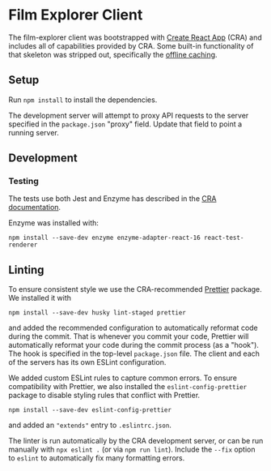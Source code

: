 # Film Explorer Client

The film-explorer client was bootstrapped with [Create React App](https://github.com/facebookincubator/create-react-app) (CRA) and includes all of capabilities provided by CRA. Some built-in functionality of that skeleton was stripped out, specifically the [offline caching](https://facebook.github.io/create-react-app/docs/making-a-progressive-web-app#docsNav).

## Setup

Run `npm install` to install the dependencies.

The development server will attempt to proxy API requests to the server specified in the `package.json` "proxy" field. Update that field to point a running server.

## Development

### Testing

The tests use both Jest and Enzyme has described in the [CRA documentation](https://facebook.github.io/create-react-app/docs/running-tests).

Enzyme was installed with:

```
npm install --save-dev enzyme enzyme-adapter-react-16 react-test-renderer
```

## Linting

To ensure consistent style we use the CRA-recommended [Prettier](https://github.com/prettier/prettier) package. We installed it with

```
npm install --save-dev husky lint-staged prettier
```

and added the recommended configuration to automatically reformat code during the commit. That is whenever you commit your code, Prettier will automatically reformat your code during the commit process (as a "hook"). The hook is specified in the top-level `package.json` file. The client and each of the servers has its own ESLint configuration.

We added custom ESLint rules to capture common errors. To ensure compatibility with Prettier, we also installed the `eslint-config-prettier` package to disable styling rules that conflict with Prettier.

```
npm install --save-dev eslint-config-prettier
```

and added an `"extends"` entry to `.eslintrc.json`.

The linter is run automatically by the CRA development server, or can be run manually with `npx eslint .` (or via `npm run lint`). Include the `--fix` option to `eslint` to automatically fix many formatting errors.
